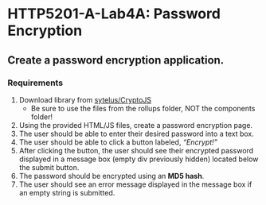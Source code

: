 # HTTP5201-A-Lab4A: Password Encryption
## Create a password encryption application.
### Requirements

1. Download library from [sytelus/CryptoJS](https://github.com/sytelus/CryptoJS)
   - Be sure to use the files from the rollups folder, NOT the components folder!
2. Using the provided HTML/JS files, create a password encryption page.
3. The user should be able to enter their desired password into a text box.
4. The user should be able to click a button labeled, *“Encrypt!”*
5. After clicking the button, the user should see their encrypted password displayed in a message box (empty div previously hidden) located below the submit button.
6. The password should be encrypted using an **MD5 hash**.
7. The user should see an error message displayed in the message box if an empty string is submitted.
